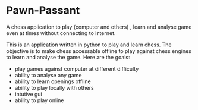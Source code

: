 # Pawn-Passant
A chess application to play (computer and others) , learn and analyse game even at times without connecting to internet.


This is an application written in python to play and learn chess. The objective is to make chess accessable offline to play against chess engines to learn and analyse the game. Here are the goals:
- play games against computer at different difficulty
- ability to analyse any game
- ability to learn openings offline
- ability to play locally with others
- intutive gui
- ability to play online
